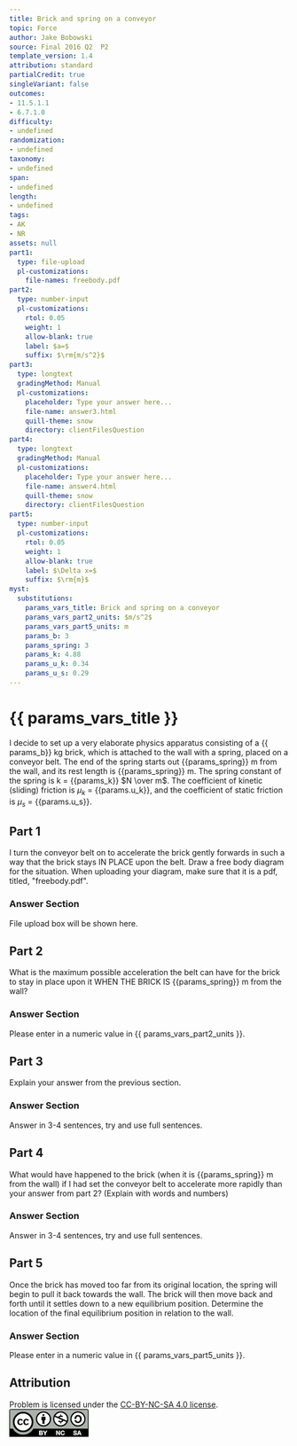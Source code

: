 ```yaml
---
title: Brick and spring on a conveyor
topic: Force
author: Jake Bobowski
source: Final 2016 Q2  P2
template_version: 1.4
attribution: standard
partialCredit: true
singleVariant: false
outcomes:
- 11.5.1.1
- 6.7.1.0
difficulty:
- undefined
randomization:
- undefined
taxonomy:
- undefined
span:
- undefined
length:
- undefined
tags:
- AK
- NR
assets: null
part1:
  type: file-upload
  pl-customizations:
    file-names: freebody.pdf
part2:
  type: number-input
  pl-customizations:
    rtol: 0.05
    weight: 1
    allow-blank: true
    label: $a=$
    suffix: $\rm{m/s^2}$
part3:
  type: longtext
  gradingMethod: Manual
  pl-customizations:
    placeholder: Type your answer here...
    file-name: answer3.html
    quill-theme: snow
    directory: clientFilesQuestion
part4:
  type: longtext
  gradingMethod: Manual
  pl-customizations:
    placeholder: Type your answer here...
    file-name: answer4.html
    quill-theme: snow
    directory: clientFilesQuestion
part5:
  type: number-input
  pl-customizations:
    rtol: 0.05
    weight: 1
    allow-blank: true
    label: $\Delta x=$
    suffix: $\rm{m}$
myst:
  substitutions:
    params_vars_title: Brick and spring on a conveyor
    params_vars_part2_units: $m/s^2$
    params_vars_part5_units: m
    params_b: 3
    params_spring: 3
    params_k: 4.88
    params_u_k: 0.34
    params_u_s: 0.29
---
```

# {{ params_vars_title }}
I decide to set up a very elaborate physics apparatus consisting of a {{ params_b}} kg brick, which is attached to the wall with a spring, placed on a conveyor belt. The end of the spring starts out {{params_spring}} m from the wall, and its rest length is {{params_spring}} m. The spring constant of the spring is k = {{params_k}} $N \over m$. The coefficient of kinetic (sliding) friction is $\mu_k$ = {{params.u_k}}, and the coefficient of static friction is $\mu_s$ = {{params.u_s}}.

## Part 1

I turn the conveyor belt on to accelerate the brick gently forwards in such a way that the brick stays IN PLACE upon the belt. Draw a free body diagram for the situation. When uploading your diagram, make sure that it is a pdf, titled, "freebody.pdf".

### Answer Section

File upload box will be shown here.

## Part 2

What is the maximum possible acceleration the belt can have for the brick to stay in place upon it WHEN THE BRICK IS {{params_spring}} m from the wall?

### Answer Section

Please enter in a numeric value in {{ params_vars_part2_units }}.

## Part 3

Explain your answer from the previous section.

### Answer Section

Answer in 3-4 sentences, try and use full sentences.

## Part 4

What would have happened to the brick (when it is {{params_spring}} m from the wall) if I had set the conveyor belt to accelerate more rapidly than your answer from part 2? (Explain with words and numbers)

### Answer Section

Answer in 3-4 sentences, try and use full sentences.

## Part 5

Once the brick has moved too far from its original location, the spring will begin to pull it back towards the wall. The brick will then move back and forth until it settles down to a new equilibrium position. Determine the location of the final equilibrium position in relation to the wall.

### Answer Section

Please enter in a numeric value in {{ params_vars_part5_units }}.

## Attribution

Problem is licensed under the [CC-BY-NC-SA 4.0 license](https://creativecommons.org/licenses/by-nc-sa/4.0/).<br> ![The Creative Commons 4.0 license requiring attribution-BY, non-commercial-NC, and share-alike-SA license.](https://raw.githubusercontent.com/firasm/bits/master/by-nc-sa.png)